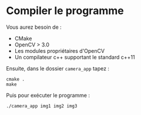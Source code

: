# Compiler le programme

Vous aurez besoin de :

 * CMake
 * OpenCV > 3.0
 * Les modules propriétaires d'OpenCV
 * Un compilateur c++ supportant le standard c++11

Ensuite, dans le dossier `camera_app` tapez :

    cmake .
    make

Puis pour exécuter le programme :

    ./camera_app img1 img2 img3
